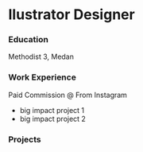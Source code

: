 # Ilustrator Designer

### Education
Methodist 3, Medan

### Work Experience
Paid Commission @ From Instagram
- big impact project 1
- big impact project 2

### Projects
